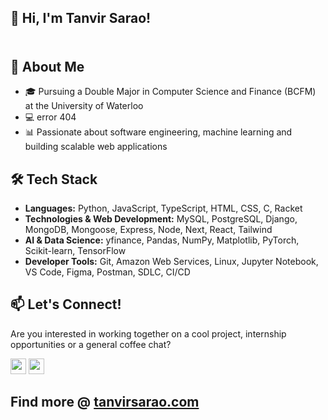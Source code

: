 ## 👋 Hi, I'm Tanvir Sarao!
### <img src="https://komarev.com/ghpvc/?username=tanvirsarao&style=flat-square&color=blue" alt=""/>

## 🚀 About Me
- 🎓 Pursuing a Double Major in Computer Science and Finance (BCFM) at the University of Waterloo
- 💻 error 404
- 📊 Passionate about software engineering, machine learning and building scalable web applications

## 🛠️ Tech Stack
- **Languages:** Python, JavaScript, TypeScript, HTML, CSS, C, Racket
- **Technologies & Web Development:** MySQL, PostgreSQL, Django, MongoDB, Mongoose, Express, Node, Next, React, Tailwind
- **AI & Data Science:** yfinance, Pandas, NumPy, Matplotlib, PyTorch, Scikit-learn, TensorFlow
- **Developer Tools:** Git, Amazon Web Services, Linux, Jupyter Notebook, VS Code, Figma, Postman, SDLC, CI/CD

## 📫 Let's Connect!
Are you interested in working together on a cool project, internship opportunities or a general coffee chat?
<p>
<a href="https://www.linkedin.com/in/tanvir-sarao/"><img src="https://img.shields.io/badge/linkedin-%230077B5.svg?&style=for-the-badge&logo=linkedin&logoColor=white" height=25></a>
<a href="mailto:tsarao@uwaterloo.ca"><img src="https://img.shields.io/badge/Email_Me-black?style=social&logo=mail&logoColor=white" height=25></a>

</p>

## Find more @ [tanvirsarao.com](https://tanvirsarao.com)
